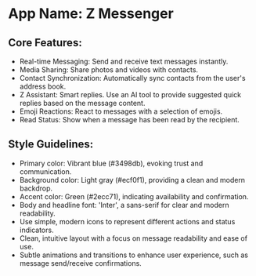 # **App Name**: Z Messenger

## Core Features:

- Real-time Messaging: Send and receive text messages instantly.
- Media Sharing: Share photos and videos with contacts.
- Contact Synchronization: Automatically sync contacts from the user's address book.
- Z Assistant: Smart replies. Use an AI tool to provide suggested quick replies based on the message content.
- Emoji Reactions: React to messages with a selection of emojis.
- Read Status: Show when a message has been read by the recipient.

## Style Guidelines:

- Primary color: Vibrant blue (#3498db), evoking trust and communication.
- Background color: Light gray (#ecf0f1), providing a clean and modern backdrop.
- Accent color: Green (#2ecc71), indicating availability and confirmation.
- Body and headline font: 'Inter', a sans-serif for clear and modern readability.
- Use simple, modern icons to represent different actions and status indicators.
- Clean, intuitive layout with a focus on message readability and ease of use.
- Subtle animations and transitions to enhance user experience, such as message send/receive confirmations.